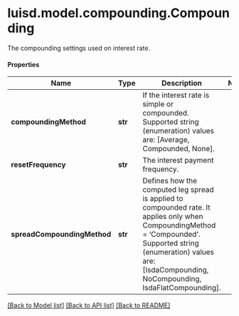# luisd.model.compounding.Compounding

The compounding settings used on interest rate.

#### Properties
Name | Type | Description | Notes
------------ | ------------- | ------------- | -------------
**compoundingMethod** | **str** | If the interest rate is simple or compounded.  Supported string (enumeration) values are: [Average, Compounded, None]. | 
**resetFrequency** | **str** | The interest payment frequency. | 
**spreadCompoundingMethod** | **str** | Defines how the computed leg spread is applied to compounded rate.  It applies only when CompoundingMethod &#x3D; ‘Compounded‘.  Supported string (enumeration) values are: [IsdaCompounding, NoCompounding, IsdaFlatCompounding]. | 

[[Back to Model list]](../../README.md#documentation-for-models) [[Back to API list]](../../README.md#documentation-for-api-endpoints) [[Back to README]](../../README.md)

